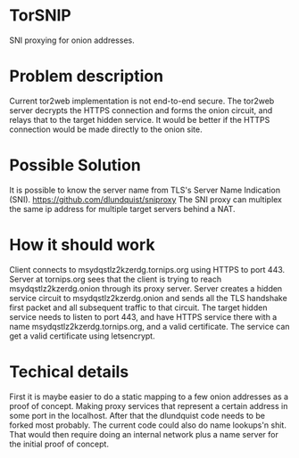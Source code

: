 TorSNIP
=======

SNI proxying for onion addresses.

Problem description
===================
Current tor2web implementation is not end-to-end secure. The tor2web server decrypts the HTTPS connection and forms the onion circuit, and relays that to the target hidden service. It would be better if the HTTPS connection would be made directly to the onion site.

Possible Solution
=================
It is possible to know the server name from TLS's Server Name Indication (SNI).
https://github.com/dlundquist/sniproxy
The SNI proxy can multiplex the same ip address for multiple target servers behind a NAT.

How it should work
==================
Client connects to msydqstlz2kzerdg.tornips.org using HTTPS to port 443.
Server at tornips.org sees that the client is trying to reach msydqstlz2kzerdg.onion through its proxy server.
Server creates a hidden service circuit to msydqstlz2kzerdg.onion and sends all the TLS handshake first packet and all subsequent traffic to that circuit.
The target hidden service needs to listen to port 443, and have HTTPS service there with a name msydqstlz2kzerdg.tornips.org, and a valid certificate. The service can get a valid certificate using letsencrypt.

Techical details
================
First it is maybe easier to do a static mapping to a few onion addresses as a proof of concept. Making proxy services that represent a certain address in some port in the localhost. After that the dlundquist code needs to be forked most probably. The current code could also do name lookups'n shit. That would then require doing an internal network plus a name server for the initial proof of concept. 
